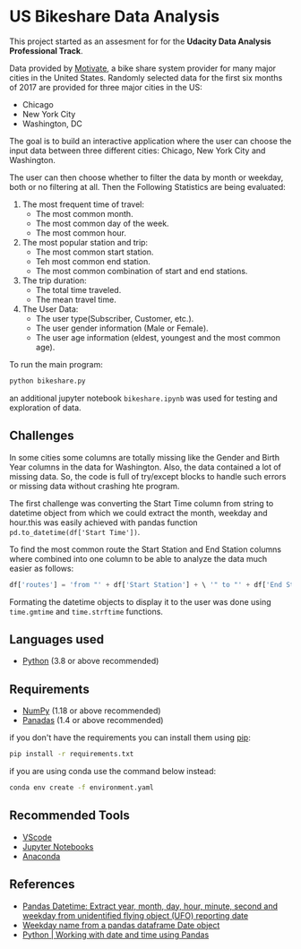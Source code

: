 # **US Bikeshare Data Analysis**

This project started as an assesment for for the **Udacity Data Analysis Professional Track**.

Data provided by [Motivate](https://www.motivateco.com/), a bike share system provider for many major cities in the United States.
Randomly selected data for the first six months of 2017 are provided for three major cities in the US:

- Chicago
- New York City
- Washington, DC

The goal is to build an interactive application where the user can choose the input data between three different cities: Chicago, New York City and Washington.

The user can then choose whether to filter the data by month or weekday, both or no filtering at all.
Then the Following Statistics are being evaluated:

1. The most frequent time of travel:
   - The most common month.
   - The most common day of the week.
   - The most common hour.
2. The most popular station and trip:
   - The most common start station.
   - Teh most common end station.
   - The most common combination of start and end stations.
3. The trip duration:
   - The total time traveled.
   - The mean travel time.
4. The User Data:
   - The user type(Subscriber, Customer, etc.).
   - The user gender information (Male or Female).
   - The user age information (eldest, youngest and the most common age).

To run the main program:

```Bash
python bikeshare.py
```

an additional jupyter notebook `bikeshare.ipynb` was used for testing and exploration of data.

## Challenges

In some cities some columns are totally missing like the Gender and Birth Year columns in the data for Washington. Also, the data contained a lot of missing data. So, the code is full of try/except blocks to handle such errors or missing data without crashing hte program.

The first challenge was converting the Start Time column from string to datetime object from which we could extract the month, weekday and hour.this was easily achieved with pandas function `pd.to_datetime(df['Start Time'])`.

To find the most common route the Start Station and End Station columns where combined into one column to be able to analyze the data much easier as follows:  

```Python
df['routes'] = 'from "' + df['Start Station'] + \ '" to "' + df['End Station'] + '"'
```

Formating the datetime objects to display it to the user was done using `time.gmtime` and `time.strftime` functions.

## Languages used

- [Python](https://www.python.org) (3.8 or above recommended)

## Requirements

- [NumPy](https://numpy.org/) (1.18 or above recommended)
- [Panadas](https://pandas.pydata.org/) (1.4 or above recommended)

if you don't have the requirements you can install them using [pip](https://pypi.org/project/pip/):

```Bash
pip install -r requirements.txt
```

if you are using conda use the command below instead:

```Bash
conda env create -f environment.yaml
```

## Recommended Tools

- [VScode](https://code.visualstudio.com/)
- [Jupyter Notebooks](https://jupyter.org/)
- [Anaconda](https://www.anaconda.com/)

## References

- [Pandas Datetime: Extract year, month, day, hour, minute, second and weekday from unidentified flying object (UFO) reporting date](https://www.w3resource.com/python-exercises/pandas/datetime/pandas-datetime-exercise-8.php)
- [Weekday name from a pandas dataframe Date object](https://stackoverflow.com/questions/60339049/weekday-name-from-a-pandas-dataframe-date-object)
- [Python | Working with date and time using Pandas](https://www.geeksforgeeks.org/python-working-with-date-and-time-using-pandas/)
